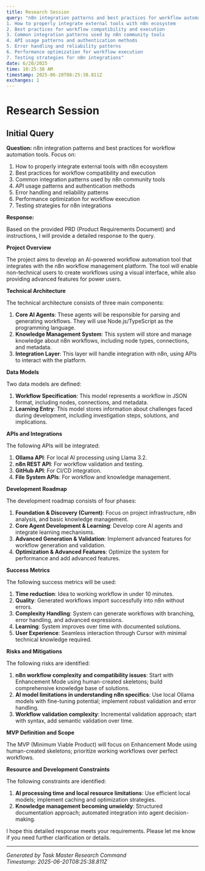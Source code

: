```yaml
---
title: Research Session
query: "n8n integration patterns and best practices for workflow automation tools. Focus on:
1. How to properly integrate external tools with n8n ecosystem
2. Best practices for workflow compatibility and execution
3. Common integration patterns used by n8n community tools
4. API usage patterns and authentication methods
5. Error handling and reliability patterns
6. Performance optimization for workflow execution
7. Testing strategies for n8n integrations"
date: 6/20/2025
time: 10:25:38 AM
timestamp: 2025-06-20T08:25:38.811Z
exchanges: 1
---
```


# Research Session

## Initial Query

**Question:** n8n integration patterns and best practices for workflow automation tools. Focus on:
1. How to properly integrate external tools with n8n ecosystem
2. Best practices for workflow compatibility and execution
3. Common integration patterns used by n8n community tools
4. API usage patterns and authentication methods
5. Error handling and reliability patterns
6. Performance optimization for workflow execution
7. Testing strategies for n8n integrations

**Response:**

Based on the provided PRD (Product Requirements Document) and instructions, I will provide a detailed response to the query.

**Project Overview**

The project aims to develop an AI-powered workflow automation tool that integrates with the n8n workflow management platform. The tool will enable non-technical users to create workflows using a visual interface, while also providing advanced features for power users.

**Technical Architecture**

The technical architecture consists of three main components:

1. **Core AI Agents**: These agents will be responsible for parsing and generating workflows. They will use Node.js/TypeScript as the programming language.
2. **Knowledge Management System**: This system will store and manage knowledge about n8n workflows, including node types, connections, and metadata.
3. **Integration Layer**: This layer will handle integration with n8n, using APIs to interact with the platform.

**Data Models**

Two data models are defined:

1. **Workflow Specification**: This model represents a workflow in JSON format, including nodes, connections, and metadata.
2. **Learning Entry**: This model stores information about challenges faced during development, including investigation steps, solutions, and implications.

**APIs and Integrations**

The following APIs will be integrated:

1. **Ollama API**: For local AI processing using Llama 3.2.
2. **n8n REST API**: For workflow validation and testing.
3. **GitHub API**: For CI/CD integration.
4. **File System APIs**: For workflow and knowledge management.

**Development Roadmap**

The development roadmap consists of four phases:

1. **Foundation & Discovery (Current)**: Focus on project infrastructure, n8n analysis, and basic knowledge management.
2. **Core Agent Development & Learning**: Develop core AI agents and integrate learning mechanisms.
3. **Advanced Generation & Validation**: Implement advanced features for workflow generation and validation.
4. **Optimization & Advanced Features**: Optimize the system for performance and add advanced features.

**Success Metrics**

The following success metrics will be used:

1. **Time reduction**: Idea to working workflow in under 10 minutes.
2. **Quality**: Generated workflows import successfully into n8n without errors.
3. **Complexity Handling**: System can generate workflows with branching, error handling, and advanced expressions.
4. **Learning**: System improves over time with documented solutions.
5. **User Experience**: Seamless interaction through Cursor with minimal technical knowledge required.

**Risks and Mitigations**

The following risks are identified:

1. **n8n workflow complexity and compatibility issues**: Start with Enhancement Mode using human-created skeletons; build comprehensive knowledge base of solutions.
2. **AI model limitations in understanding n8n specifics**: Use local Ollama models with fine-tuning potential; implement robust validation and error handling.
3. **Workflow validation complexity**: Incremental validation approach; start with syntax, add semantic validation over time.

**MVP Definition and Scope**

The MVP (Minimum Viable Product) will focus on Enhancement Mode using human-created skeletons; prioritize working workflows over perfect workflows.

**Resource and Development Constraints**

The following constraints are identified:

1. **AI processing time and local resource limitations**: Use efficient local models; implement caching and optimization strategies.
2. **Knowledge management becoming unwieldy**: Structured documentation approach; automated integration into agent decision-making.

I hope this detailed response meets your requirements. Please let me know if you need further clarification or details.


---

*Generated by Task Master Research Command*  
*Timestamp: 2025-06-20T08:25:38.811Z*

